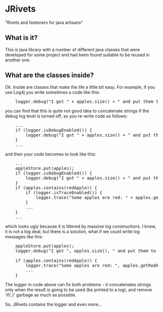 JRivets
=======
"Rivets and fasteners for java artisans"

What is it?
-----------
This is java library with a number of different java classes that were developed for some project and had been found suitable to be reused in another one.

What are the classes inside?
----------------------------
Ok. Inside are classes that make the life a little bit easy. For example, if you use Log4j you write sometimes a code like this:
<pre>
    logger.debug("I got " + apples.size() + " and put them to the store " + appleStore);
</pre>

you can find that this is quite not good idea to concatenate strings if the debug log level is turned off, so you re-write code as follows:

<pre>
    ...
    if (logger.isDebugEnabled()) {
        logger.debug("I got " + apples.size() + " and put them to the store " + appleStore);
    }
    ...
</pre>
and then your code becomes to look like this:
<pre>
    ...
    appleStore.put(apples);
    if (logger.isDebugEnabled()) {
        logger.debug("I got " + apples.size() + " and put them to the store " + appleStore);
    }
    if (apples.contains(redApple)) {
        if (logger.isTraceEnabled()) {
            logger.trace("Some apples are red: " + apples.getRedApples());
        }
        ...
    }
    ...
</pre>
which looks ugly because it is littered by massive log constructions. I know, it is not a big deal, but there is a solution, what if we could write log messages like this:
<pre>
    appleStore.put(apples);
    logger.debug("I got ", apples.size(), " and put them to the store ", appleStore);
    
    if (apples.contains(redApple)) {
        logger.trace("Some apples are red: ", apples.getRedApples());
        ...
    }
</pre>
The logger in code above can fix both problems - it concatenates strings only when the result is going to be used (be printed to a log), and remove 'if{ }' garbage as much as possible. 

So, JRivets contains the logger and even more...
